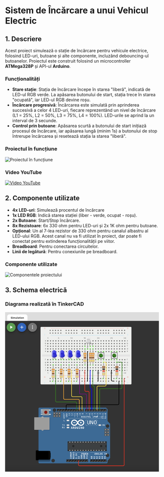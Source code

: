 # Sistem de Încărcare a unui Vehicul Electric

## 1. Descriere
Acest proiect simulează o stație de încărcare pentru vehicule electrice, folosind LED-uri, butoane și alte componente, incluzând debouncing-ul butoanelor. Proiectul este construit folosind un microcontroller **ATMega328P** și API-ul **Arduino**.

### Funcționalități

- **Stare stație**: Stația de încărcare începe în starea "liberă", indicată de LED-ul RGB verde. La apăsarea butonului de start, stația trece în starea "ocupată", iar LED-ul RGB devine roșu.
- **Încărcare progresivă**: Încărcarea este simulată prin aprinderea succesivă a celor 4 LED-uri, fiecare reprezentând un nivel de încărcare (L1 = 25%, L2 = 50%, L3 = 75%, L4 = 100%). LED-urile se aprind la un interval de 3 secunde.
- **Control prin butoane**: Apăsarea scurtă a butonului de start inițiază procesul de încărcare, iar apăsarea lungă (minim 1s) a butonului de stop întrerupe încărcarea și resetează stația la starea "liberă".

### Proiectul în funcțiune
![Proiectul în funcțiune](media/working.jpg)

### Video YouTube 
[![Video YouTube](https://img.youtube.com/vi/_CvzafnYRRA/maxresdefault.jpg)](https://www.youtube.com/watch?v=_CvzafnYRRA)



## 2. Componente utilizate
- **4x LED-uri**: Simulează procentul de încărcare
- **1x LED RGB**: Indică starea stației (liber - verde, ocupat - roșu).
- **2x Butoane**: Start/Stop încărcare.
- **8x Rezistoare**: 6x 330 ohm pentru LED-uri și 2x 1K ohm pentru butoane.
- **Opțional**: Un al 7-lea rezistor de 330 ohm pentru canalul albastru al LED-ului RGB. Acest canal nu va fi utilizat în proiect, dar poate fi conectat pentru extinderea funcționalității pe viitor.
- **Breadboard**: Pentru conectarea circuitelor.
- **Linii de legătură**: Pentru conexiunile pe breadboard.

### Componente utilizate
![Componentele proiectului](media/components.jpg)

## 3. Schema electrică
### Diagrama realizată în TinkerCAD
![Schematică TinkerCAD](media/tinkercad.png)

